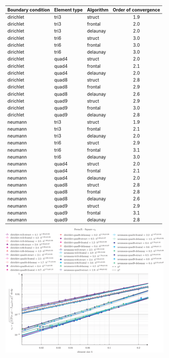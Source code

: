 
 Boundary condition | Element type | Algorithm | Order of convergence
--------------------|--------------|-----------|:----------------------:
 dirichlet | tri3 | struct | 1.9
 dirichlet | tri3 | frontal | 2.0
 dirichlet | tri3 | delaunay | 2.0
 dirichlet | tri6 | struct | 3.0
 dirichlet | tri6 | frontal | 3.0
 dirichlet | tri6 | delaunay | 3.0
 dirichlet | quad4 | struct | 2.0
 dirichlet | quad4 | frontal | 2.1
 dirichlet | quad4 | delaunay | 2.0
 dirichlet | quad8 | struct | 2.8
 dirichlet | quad8 | frontal | 2.9
 dirichlet | quad8 | delaunay | 2.6
 dirichlet | quad9 | struct | 2.9
 dirichlet | quad9 | frontal | 3.0
 dirichlet | quad9 | delaunay | 2.8
 neumann | tri3 | struct | 1.9
 neumann | tri3 | frontal | 2.1
 neumann | tri3 | delaunay | 2.0
 neumann | tri6 | struct | 2.9
 neumann | tri6 | frontal | 3.1
 neumann | tri6 | delaunay | 3.0
 neumann | quad4 | struct | 2.0
 neumann | quad4 | frontal | 2.1
 neumann | quad4 | delaunay | 2.0
 neumann | quad8 | struct | 2.8
 neumann | quad8 | frontal | 2.8
 neumann | quad8 | delaunay | 2.6
 neumann | quad9 | struct | 2.9
 neumann | quad9 | frontal | 3.1
 neumann | quad9 | delaunay | 2.8

 
![Plot of $L_2$ error vs. element size $h$](thermal-square-e2.svg) 
